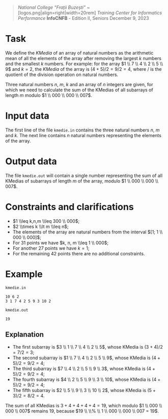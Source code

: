 > *National College “Frații Buzești”* ~[logos.png|align=right|width=20rem]
> *Training Center for Informatics Performance*
> **InfoCNFB** - Edition II, Seniors
> December 9, 2023

# Task

We define the *KMedia* of an array of natural numbers as the arithmetic mean of all the elements of the array after removing the largest $k$ numbers and the smallest $k$ numbers. 
For example: for the array $1 \\ 7 \\ 4 \\ 2 \\ 5 \\ 9$ and $k = 2$, the *KMedia* of the array is $(4 + 5)/ 2 = 9/2 = 4$, where $/$ is the quotient of the division operation on natural numbers.

Three natural numbers $n$, $m$, $k$ and an array of $n$ integers are given, for which we need to calculate the sum of the KMedias of all subarrays of length $m$ modulo $1 \\ 000 \\ 000 \\ 007$.

# Input data

The first line of the file `kmedie.in` contains the three natural numbers $n$, $m$ and $k$. The next line contains $n$ natural numbers representing the elements of the array.

# Output data

The file `kmedie.out` will contain a single number representing the sum of all KMedias of subarrays of length $m$ of the array, modulo $1 \\ 000 \\ 000 \\ 007$.

# Constraints and clarifications

* $1 \\leq k,n,m \\leq 300 \\ 000$;
* $2 \\times k \\lt m \\leq n$;
* The elements of the array are natural numbers from the interval $[1; 1 \\ 000 \\ 000]$;
* For $31$ points we have $k, n, m \\leq 1 \\ 000$;
* For another $27$ points we have $k = 1$;
* For the remaining $42$ points there are no additional constraints.

# Example

`kmedie.in`
```
10 6 2 
3 1 7 4 2 5 9 3 10 2
```

`kmedie.out`
```
19
```

## Explanation

* The first subarray is $3 \\ 1 \\ 7 \\ 4 \\ 2 \\ 5$, whose KMedia is $(3+4)/2=7/2=3$;
* The second subarray is $1 \\ 7 \\ 4 \\ 2 \\ 5 \\ 9$, whose KMedia is $(4+5)/2=9/2=4$;
* The third subarray is $7 \\ 4 \\ 2 \\ 5 \\ 9 \\ 3$, whose KMedia is $(4+5)/2=9/2=4$;
* The fourth subarray is $4 \\ 2 \\ 5 \\ 9 \\ 3 \\ 10$, whose KMedia is $(4+5)/2=9/2=4$;
* The fifth subarray is $2 \\ 5 \\ 9 \\ 3 \\ 10 \\ 2$, whose KMedia is $(5+3)/2=8/2=4$.

The sum of all KMedias is $3+4+4+4+4 = 19$, which modulo $1 \\ 000 \\ 000 \\ 007$ remains $19$, because $19 \\ \\% \\ 1 \\ 000 \\ 000 \\ 007 = 19$.
